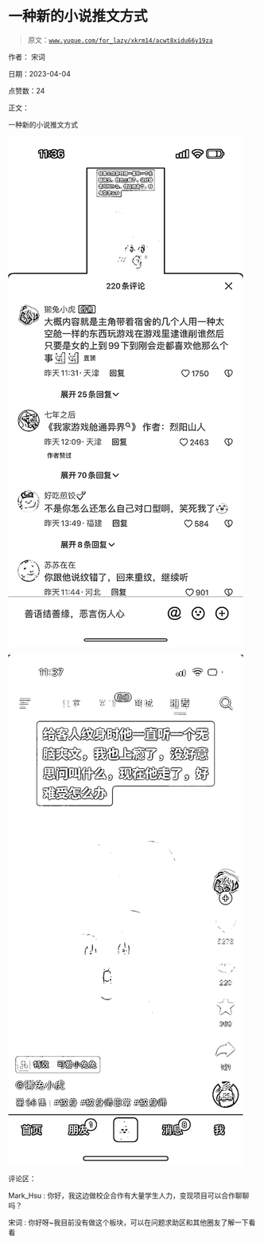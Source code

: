 # 一种新的小说推文方式

> 原文：[`www.yuque.com/for_lazy/xkrm14/acwt8xidu66y19za`](https://www.yuque.com/for_lazy/xkrm14/acwt8xidu66y19za)

作者： 宋词

日期：2023-04-04

点赞数：24

正文：

一种新的小说推文方式

![](img/7bc4da79c9cef69b08f0bbfc98a94317.png)

![](img/ad9afd354acea6158db38ecdb9f7b0b7.png)

评论区：

Mark_Hsu : 你好，我这边做校企合作有大量学生人力，变现项目可以合作聊聊吗？

宋词 : 你好呀~我目前没有做这个板块，可以在问题求助区和其他圈友了解一下看看


